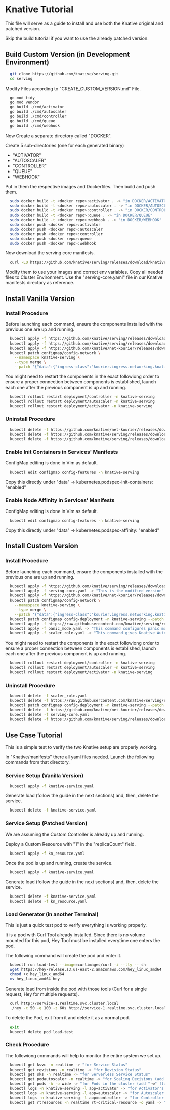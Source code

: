 
# Knative Tutorial

This file will serve as a guide to install and use both the Knative original and patched version.

Skip the build tutorial if you want to use the already patched version.

## Build Custom Version (in Development Environment)

```bash
  git clone https://github.com/knative/serving.git
  cd serving
```

Modify Files according to "CREATE_CUSTOM_VERSION.md" File.

```bash
  go mod tidy
  go mod vendor
  go build ./cmd/activator
  go build ./cmd/autoscaler
  go build ./cmd/controller
  go build ./cmd/queue
  go build ./cmd/webhook
```

Now Create a separate directory called "DOCKER".

Create 5 sub-directories (one for each generated binary)

- "ACTIVATOR"
- "AUTOSCALER"
- "CONTROLLER"
- "QUEUE"
- "WEBHOOK"

Put in them the respective images and Dockerfiles. Then build and push them.

```bash
  sudo docker build -t <docker repo>:activator . -> "in DOCKER/ACTIVATOR"
  sudo docker build -t <docker repo>:autoscaler . -> "in DOCKER/AUTOSCLAER"
  sudo docker build -t <docker repo>:controller . -> "in DOCKER/CONTROLLER"
  sudo docker build -t <docker repo>:queue . -> "in DOCKER/QUEUE"
  sudo docker build -t <docker repo>:webhook . -> "in DOCKER/WEBHOOK"
  sudo docker push <docker repo>:activator
  sudo docker push <docker repo>:autoscaler
  sudo docker push <docker repo>:controller
  sudo docker push <docker repo>:queue
  sudo docker push <docker repo>:webhook
```

Now download the serving core manifests.

```bash
  curl -LO https://github.com/knative/serving/releases/download/knative-v1.16.0/serving-core.yaml
```

Modify them to use your images and correct env variables. Copy all needed files to Cluster Environment. Use the "serving-core.yaml" file in our Knative manifests directory as reference.


## Install Vanilla Version

### Install Procedure

Before launching each command, ensure the components installed with the previous one are up and running.

```bash
  kubectl apply -f https://github.com/knative/serving/releases/download/knative-v1.16.0/serving-crds.yaml
  kubectl apply -f https://github.com/knative/serving/releases/download/knative-v1.16.0/serving-core.yaml
  kubectl apply -f https://github.com/knative/net-kourier/releases/download/knative-v1.16.0/kourier.yaml
  kubectl patch configmap/config-network \
    --namespace knative-serving \
    --type merge \
    --patch '{"data":{"ingress-class":"kourier.ingress.networking.knative.dev"}}'
```

You might need to restart the components in the exact followiong order to ensure a proper connection between components is established, launch each one after the previous component is up and running.

```bash
  kubectl rollout restart deployment/controller -n knative-serving
  kubectl rollout restart deployment/autoscaler -n knative-serving
  kubectl rollout restart deployment/activator -n knative-serving
```

### Uninstall Procedure

```bash
  kubectl delete -f https://github.com/knative/net-kourier/releases/download/knative-v1.16.0/kourier.yaml
  kubectl delete -f https://github.com/knative/serving/releases/download/knative-v1.16.0/serving-core.yaml
  kubectl delete -f https://github.com/knative/serving/releases/download/knative-v1.16.0/serving-crds.yaml
```

### Enable Init Containers in Services' Manifests

ConfigMap editing is done in Vim as default.

```bash
  kubectl edit configmap config-features -n knative-serving 
```
Copy this directly under "data" -> kubernetes.podspec-init-containers: "enabled"

### Enable Node Affinity in Services' Manifests

ConfigMap editing is done in Vim as default.

```bash
  kubectl edit configmap config-features -n knative-serving
```
Copy this directly under "data" -> kubernetes.podspec-affinity: "enabled"

## Install Custom Version

### Install Procedure

Before launching each command, ensure the components installed with the previous one are up and running.

```bash
  kubectl apply -f https://github.com/knative/serving/releases/download/knative-v1.16.0/serving-crds.yaml
  kubectl apply -f serving-core.yaml -> "This is the modified version"
  kubectl apply -f https://github.com/knative/net-kourier/releases/download/knative-v1.16.0/kourier.yaml
  kubectl patch configmap/config-network \
    --namespace knative-serving \
    --type merge \
    --patch '{"data":{"ingress-class":"kourier.ingress.networking.knative.dev"}}'
  kubectl patch configmap config-deployment -n knative-serving --patch '{"data": {"registriesSkippingTagResolving": "index.docker.io"}}' -> "This command modifies the config-deployment ConfigMap in the knative-serving namespace to skip tag resolution for Docker Hub (index.docker.io); needed to use our custom images"
  kubectl apply -f https://raw.githubusercontent.com/knative/serving/release-1.16/config/core/300-resources/route.yaml -> "This command applies the crd necessary for routing"
  kubectl apply -f panic_mode.yaml -> "This command configures panic mode to make it less restrictive"
  kubectl apply -f scaler_role.yaml -> "This command gives Knative Autoscaler complete access and privileges to RTResources"
```

You might need to restart the components in the exact followiong order to ensure a proper connection between components is established, launch each one after the previous component is up and running.

```bash
  kubectl rollout restart deployment/controller -n knative-serving
  kubectl rollout restart deployment/autoscaler -n knative-serving
  kubectl rollout restart deployment/activator -n knative-serving
```

### Uninstall Procedure

```bash
  kubectl delete -f scaler_role.yaml
  kubectl delete -f https://raw.githubusercontent.com/knative/serving/release-1.16/config/core/300-resources/route.yaml
  kubectl patch configmap config-deployment -n knative-serving --patch '{"data": {"registriesSkippingTagResolving": ""}}'
  kubectl delete -f https://github.com/knative/net-kourier/releases/download/knative-v1.16.0/kourier.yaml
  kubectl delete -f serving-core.yaml
  kubectl delete -f https://github.com/knative/serving/releases/download/knative-v1.16.0/serving-crds.yaml
```

## Use Case Tutorial

This is a simple test to verify the two Knative setup are properly working.

In "Knative/manifests" there all yaml files needed. Launch the following commands from that directory.

### Service Setup (Vanilla Version)

```bash
  kubectl apply -f knative-service.yaml
```

Generate load (follow the guide in the next sections) and, then, delete the service.

```bash
  kubectl delete -f knative-service.yaml
```

### Service Setup (Patched Version)

We are assuming the Custom Controller is already up and running.

Deploy a Custom Resource with "1" in the "replicaCount" field.

```bash
  kubectl apply -f kn_resource.yaml
```
Once the pod is up and running, create the service.

```bash
  kubectl apply -f knative-service.yaml
```
Generate load (follow the guide in the next sections) and, then, delete the service.

```bash
  kubectl delete -f knative-service.yaml
  kubectl delete -f kn_resource.yaml
```

### Load Generator (in another Terminal)

This is just a quick test pod to verify everything is working properly.

It is a pod with Curl Tool already installed. Since there is no volume mounted for this pod, Hey Tool must be installed everytime one enters the pod.

The following command will create the pod and enter it.

```bash
  kubectl run load-test --image=curlimages/curl -i --tty -- sh
  wget https://hey-release.s3.us-east-2.amazonaws.com/hey_linux_amd64
  chmod +x hey_linux_amd64
  mv hey_linux_amd64 hey
```

Generate load from inside the pod with those tools (Curl for a single request, Hey for multiple requests).

```bash
  curl http://service-1.realtime.svc.cluster.local
  ./hey -c 50 -q 100 -z 60s http://service-1.realtime.svc.cluster.local
```
To delete the Pod, exit from it and delete it as a normal pod.

```bash
  exit
  kubectl delete pod load-test
```

### Check Procedure

The followiong commands will help to monitor the entire system we set up.

```bash
  kubectl get ksvc -n realtime -> "for Service Status"
  kubectl get revisions -n realtime -> "for Revision Status"
  kubectl get sks -n realtime -> "for Serverless Service Status"
  kubectl get podautoscaler -n realtime -> "for Scaling Decisions (add "-w" flag during load generation to see scaling decisions in real time)"
  kubectl get pods -A -o wide -> "for Pods in the cluster (add "-w" flag during load generation to see scaling decisions in real time)"
  kubectl logs -n knative-serving -l app=activator -> "for Activator's Logs"
  kubectl logs -n knative-serving -l app=autoscaler -> "for Autoscaler's Logs"
  kubectl logs -n knative-serving -l app=controller -> "for Controller's Logs"
  kubectl get rtresources -n realtime rt-critical-resource -o yaml -> "to see 'replicaCount' field changes"
```

